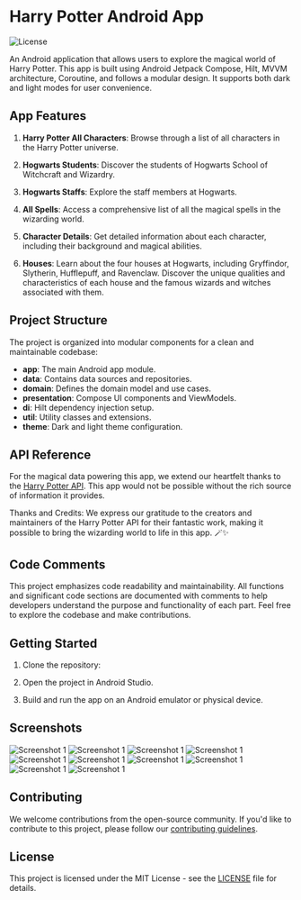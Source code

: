 # Harry Potter Android App

![License](https://img.shields.io/badge/license-MIT-blue.svg)

An Android application that allows users to explore the magical world of Harry Potter. This app is built using Android Jetpack Compose, Hilt, MVVM architecture, Coroutine, and follows a modular design. It supports both dark and light modes for user convenience.

## App Features

1. **Harry Potter All Characters**: Browse through a list of all characters in the Harry Potter universe.

2. **Hogwarts Students**: Discover the students of Hogwarts School of Witchcraft and Wizardry.

3. **Hogwarts Staffs**: Explore the staff members at Hogwarts.

4. **All Spells**: Access a comprehensive list of all the magical spells in the wizarding world.

5. **Character Details**: Get detailed information about each character, including their background and magical abilities.

6. **Houses**: Learn about the four houses at Hogwarts, including Gryffindor, Slytherin, Hufflepuff, and Ravenclaw. Discover the unique qualities and characteristics of each house and the famous wizards and witches associated with them.



## Project Structure

The project is organized into modular components for a clean and maintainable codebase:

- **app**: The main Android app module.
- **data**: Contains data sources and repositories.
- **domain**: Defines the domain model and use cases.
- **presentation**: Compose UI components and ViewModels.
- **di**: Hilt dependency injection setup.
- **util**: Utility classes and extensions.
- **theme**: Dark and light theme configuration.

## API Reference
For the magical data powering this app, we extend our heartfelt thanks to the [Harry Potter API](https://hp-api.onrender.com). This app would not be possible without the rich source of information it provides.

Thanks and Credits: We express our gratitude to the creators and maintainers of the Harry Potter API for their fantastic work, making it possible to bring the wizarding world to life in this app. 🪄✨

## Code Comments

This project emphasizes code readability and maintainability. All functions and significant code sections are documented with comments to help developers understand the purpose and functionality of each part. Feel free to explore the codebase and make contributions.

## Getting Started

1. Clone the repository:

2. Open the project in Android Studio.

3. Build and run the app on an Android emulator or physical device.

## Screenshots

![Screenshot 1](images/home.png)
![Screenshot 1](images/all-char.png)
![Screenshot 1](images/char-det.png)
![Screenshot 1](images/spell.png)
![Screenshot 1](images/home-dark.png)
![Screenshot 1](images/all-char-dark.png)
![Screenshot 1](images/char-det-dark.png)
![Screenshot 1](images/spell-dark.png)
![Screenshot 1](images/houses.png)
![Screenshot 1](images/houses-dark.png)

## Contributing

We welcome contributions from the open-source community. If you'd like to contribute to this project, please follow our [contributing guidelines](CONTRIBUTING.md).

## License

This project is licensed under the MIT License - see the [LICENSE](LICENSE) file for details.


